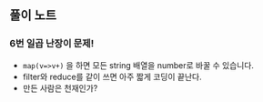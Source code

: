 ## 풀이 노트

### 6번 일곱 난장이 문제!

- `map(v=>v+)` 을 하면 모든 string 배열을 number로 바꿀 수 있습니다.
- filter와 reduce를 같이 쓰면 아주 짧게 코딩이 끝난다.
- 만든 사람은 천재인가?
